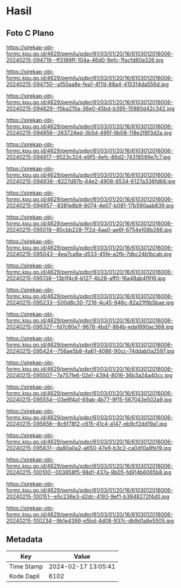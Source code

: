 # Hasil

## Foto C Plano

https://sirekap-obj-formc.kpu.go.id/4629/pemilu/pdpr/61/03/01/20/16/6103012016006-20240215-094719--ff3189ff-104a-46d0-9efc-1facfd80a326.jpg

https://sirekap-obj-formc.kpu.go.id/4629/pemilu/pdpr/61/03/01/20/16/6103012016006-20240215-094750--a150aa8e-fea1-4f7d-88a4-415314da556d.jpg

https://sirekap-obj-formc.kpu.go.id/4629/pemilu/pdpr/61/03/01/20/16/6103012016006-20240215-094829--f5ba215a-36e0-45bd-b395-15980d42c342.jpg

https://sirekap-obj-formc.kpu.go.id/4629/pemilu/pdpr/61/03/01/20/16/6103012016006-20240215-094856--263724ed-3b5d-495f-9b08-118e2f8f3d2a.jpg

https://sirekap-obj-formc.kpu.go.id/4629/pemilu/pdpr/61/03/01/20/16/6103012016006-20240215-094917--9523c324-e9f5-4efc-86d2-74318599e7c7.jpg

https://sirekap-obj-formc.kpu.go.id/4629/pemilu/pdpr/61/03/01/20/16/6103012016006-20240215-094938--8227d97b-44e2-4908-8534-6127a336fd68.jpg

https://sirekap-obj-formc.kpu.go.id/4629/pemilu/pdpr/61/03/01/20/16/6103012016006-20240215-094957--8381e8b9-8074-4e07-b081-17b590aab839.jpg

https://sirekap-obj-formc.kpu.go.id/4629/pemilu/pdpr/61/03/01/20/16/6103012016006-20240215-095019--80cbb228-7f2d-4aa0-ae6f-6754e108b266.jpg

https://sirekap-obj-formc.kpu.go.id/4629/pemilu/pdpr/61/03/01/20/16/6103012016006-20240215-095043--4ea7ca8a-d533-45fe-a2fb-7dbc24b1bcab.jpg

https://sirekap-obj-formc.kpu.go.id/4629/pemilu/pdpr/61/03/01/20/16/6103012016006-20240215-095138--13b1f4c8-b127-4b28-aff0-16a48ab4f916.jpg

https://sirekap-obj-formc.kpu.go.id/4629/pemilu/pdpr/61/03/01/20/16/6103012016006-20240215-095233--500d8c30-7216-4c45-946c-82a21f9b5bae.jpg

https://sirekap-obj-formc.kpu.go.id/4629/pemilu/pdpr/61/03/01/20/16/6103012016006-20240215-095327--fd7c60e7-9678-4bd7-884b-eda1890ac368.jpg

https://sirekap-obj-formc.kpu.go.id/4629/pemilu/pdpr/61/03/01/20/16/6103012016006-20240215-095424--756ae5b8-4a61-4086-90cc-74ddab0a2597.jpg

https://sirekap-obj-formc.kpu.go.id/4629/pemilu/pdpr/61/03/01/20/16/6103012016006-20240215-095507--7a757fe6-02e1-4394-8016-36b3a24a40cc.jpg

https://sirekap-obj-formc.kpu.go.id/4629/pemilu/pdpr/61/03/01/20/16/6103012016006-20240215-095554--03e9f4a1-69ab-4b77-9f15-567043e502a9.jpg

https://sirekap-obj-formc.kpu.go.id/4629/pemilu/pdpr/61/03/01/20/16/6103012016006-20240215-095656--8c6f78f2-c615-41c4-a147-eb9cf2dd19a1.jpg

https://sirekap-obj-formc.kpu.go.id/4629/pemilu/pdpr/61/03/01/20/16/6103012016006-20240215-095831--da80a0a2-a650-47e9-b3c2-ca0d10a9fe19.jpg

https://sirekap-obj-formc.kpu.go.id/4629/pemilu/pdpr/61/03/01/20/16/6103012016006-20240215-100100--003858f5-98d1-437a-9b05-fd914b6065b8.jpg

https://sirekap-obj-formc.kpu.go.id/4629/pemilu/pdpr/61/03/01/20/16/6103012016006-20240215-100151--e5c236e3-d2dc-4193-9ef1-b3948272f4d0.jpg

https://sirekap-obj-formc.kpu.go.id/4629/pemilu/pdpr/61/03/01/20/16/6103012016006-20240215-100234--9b1e4399-e5bd-4d08-937c-db9d1a8e5505.jpg


## Metadata

| Key        | Value               |
| ---------- | ------------------- |
| Time Stamp | 2024-02-17 13:05:41 |
| Kode Dapil | 6102                |



